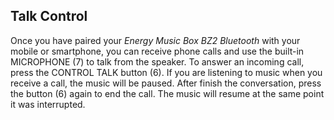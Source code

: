 ## Talk Control

Once you have paired your *Energy Music Box BZ2 Bluetooth* with your mobile or smartphone, you can receive phone calls and use the built-in MICROPHONE (7) to talk from the speaker. To answer an incoming call, press the CONTROL TALK button (6). If you are listening to music when you receive a call, the music will be paused. After finish the conversation, press the button (6) again to end the call.  The music will resume at the same point it was interrupted.
